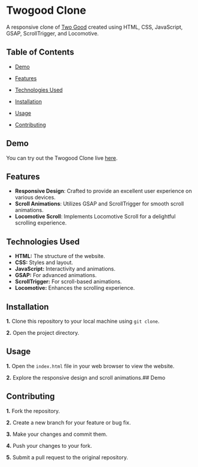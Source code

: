 
# Twogood Clone

A responsive clone of [Two Good](Twogood) created using HTML, CSS, JavaScript, GSAP, ScrollTrigger, and Locomotive.



## Table of Contents
- [Demo](https://ashutoshs10.github.io/too-good-co/)

- [Features](https://github.com/AshutoshS10/too-good-co/tree/main#features)

- [Technologies Used](https://github.com/AshutoshS10/too-good-co/tree/main#technologies-used)

- [Installation](https://github.com/AshutoshS10/too-good-co/tree/main#installation)

- [Usage](https://github.com/AshutoshS10/too-good-co/tree/main#usage)

- [Contributing](https://github.com/AshutoshS10/too-good-co/tree/main#contributing)
  
## Demo[](https://ashutoshs10.github.io/too-good-co/)

You can try out the Twogood Clone live [here](https://ashutoshs10.github.io/too-good-co/).


## Features

- **Responsive Design**: Crafted to provide an excellent user experience on various devices.
- **Scroll Animations**: Utilizes GSAP and ScrollTrigger for smooth scroll animations.
- **Locomotive Scroll**: Implements Locomotive Scroll for a delightful scrolling experience.



## Technologies Used
- **HTML:** The structure of the website.
- **CSS:** Styles and layout.
- **JavaScript:** Interactivity and animations.
- **GSAP:** For advanced animations.
- **ScrollTrigger:** For scroll-based animations.
- **Locomotive:** Enhances the scrolling experience.
  
## Installation
**1.** Clone this repository to your local machine using `git clone`.

**2.** Open the project directory.

## Usage
**1.** Open the `index.html` file in your web browser to view the website.

**2.** Explore the responsive design and scroll animations.## Demo[](https://ashutoshs10.github.io/too-good-co/)

## Contributing
**1.** Fork the repository.

**2.** Create a new branch for your feature or bug fix.

**3.** Make your changes and commit them.

**4.** Push your changes to your fork.

**5.** Submit a pull request to the original repository.




